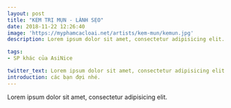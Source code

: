 ```yaml
---
layout: post
title: "KEM TRỊ MỤN - LÀNH SẸO"
date: 2018-11-22 12:26:40
image: 'https://myphamcacloai.net/artists/kem-mun/kemun.jpg'
description: Lorem ipsum dolor sit amet, consectetur adipisicing elit.

tags:
- SP khác của AsiNice

twitter_text: Lorem ipsum dolor sit amet, consectetur adipisicing elit.
introduction: các bạn đợi nhé.
---
```


Lorem ipsum dolor sit amet, consectetur adipisicing elit.